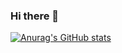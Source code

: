 ### Hi there 👋

[![Anurag's GitHub stats](https://github-readme-stats.vercel.app/api?username=atzoriandrea)](https://github.com/anuraghazra/github-readme-stats)

<!--
**atzoriandrea/atzoriandrea** is a ✨ _special_ ✨ repository because its `README.md` (this file) appears on your GitHub profile.

Here are some ideas to get you started:

- 🔭 I’m currently working on ...
- 🌱 I’m currently learning ...
- 👯 I’m looking to collaborate on ...
- 🤔 I’m looking for help with ...
- 💬 Ask me about ...
- 📫 How to reach me: ...
- 😄 Pronouns: ...
- ⚡ Fun fact: ...
-->
